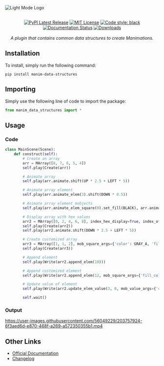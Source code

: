 <picture>
    <source media="(prefers-color-scheme: dark)" srcset="https://raw.githubusercontent.com/drageelr/manim-data-structures/main/docs/source/_static/logo-white-no-bg.svg">
    <img alt="Light Mode Logo" src="https://raw.githubusercontent.com/drageelr/manim-data-structures/main/docs/source/_static/logo-color-no-bg.svg">
</picture>
<br />
<br />
<p align="center">
    <a href="https://pypi.org/project/manim-data-structures/"><img src="https://img.shields.io/pypi/v/manim-data-structures.svg?style=plastic&logo=pypi" alt="PyPI Latest Release"></a>
    <a href="http://choosealicense.com/licenses/mit/"><img src="https://img.shields.io/badge/license-MIT-red.svg?style=plastic" alt="MIT License"></a>
    <a href="https://github.com/psf/black"><img src="https://img.shields.io/badge/code%20style-black-000000.svg?style=plastic" alt="Code style: black">
    <a href="https://manim-data-structures.readthedocs.io/en/latest/"><img src="https://readthedocs.org/projects/manim-data-structures/badge/?version=latest&style=plastic" alt="Documentation Status"></a>
    <a href="https://pepy.tech/project/manim-data-structures"><img src="https://pepy.tech/badge/manim-data-structures/month?style=plastic" alt="Downloads"> </a>
    <br />
    <br />
    <i>A plugin that contains common data structures to create Manimations.</i>
</p>

## Installation
To install, simply run the following command:
```
pip install manim-data-structures
```

## Importing
Simply use the following line of code to import the package:
```python
from manim_data_structures import *
```

## Usage
### Code
```python
class MainScene(Scene):
    def construct(self):
        # Create an array
        arr = MArray([8, 7, 6, 5, 4])
        self.play(Create(arr))

        # Animate array
        self.play(arr.animate.shift(UP * 2.5 + LEFT * 5))

        # Animate array element
        self.play(arr.animate_elem(3).shift(DOWN * 0.5))

        # Animate array element mobjects
        self.play(arr.animate_elem_square(0).set_fill(BLACK), arr.animate_elem_value(0).rotate(PI / 2).set_fill(RED), arr.animate_elem_index(0).rotate(PI / 2))

        # Display array with hex values
        arr2 = MArray([0, 2, 4, 6, 8], index_hex_display=True, index_offset=4)
        self.play(Create(arr2))
        self.play(arr2.animate.shift(DOWN * 2.5 + LEFT * 5))

        # Create customized array
        arr3 = MArray([1, 1, 2], mob_square_args={'color': GRAY_A, 'fill_color': RED_E, 'side_length': 0.5}, mob_value_args={'color': GOLD_A, 'font_size': 28}, mob_index_args={'color': RED_E, 'font_size': 22})
        self.play(Create(arr3))

        # Append element
        self.play(Write(arr2.append_elem(10)))

        # Append customized element
        self.play(Write(arr2.append_elem(12, mob_square_args={'fill_color': BLACK})))

        # Update value of element
        self.play(Write(arr2.update_elem_value(3, 0, mob_value_args={'color': RED})), arr2.animate_elem_square(3).set_fill(WHITE))

        self.wait()
```

### Output


https://user-images.githubusercontent.com/56049229/203757924-6f3aed6d-e870-468f-a269-a572350355b1.mp4


## Other Links

- [Official Documentation](https://manim-data-structures.readthedocs.io/en/latest/)
- [Changelog](https://github.com/drageelr/manim-data-structures/blob/main/CHANGELOG.md)
